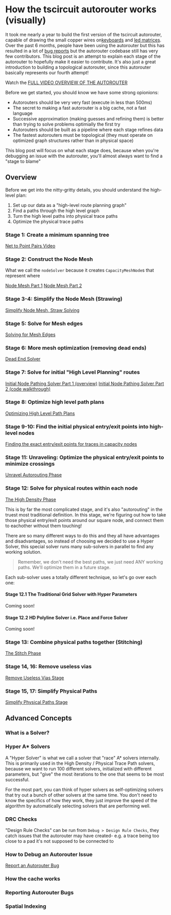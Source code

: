 # How the tscircuit autorouter works (visually)

It took me nearly a year to build the first version of the tscircuit autorouter,
capable of drawing the small copper wires on[keyboards](#) and [led matrices](#).
Over the past 6 months, people have been using the autorouter but this has resulted in a lot of [bug reports](https://github.com/tscircuit/tscircuit-autorouter/issues)
but the autorouter codebase still has very few contributors. This blog post is
an attempt to explain each stage of the autorouter to hopefully make it easier
to contribute. It's also just a great introduction to building a topological
autorouter, since this autorouter basically represents our fourth attempt!

Watch the [FULL VIDEO OVERVIEW OF THE AUTOROUTER](https://www.youtube.com/watch?v=WoRkDKvug_k)

Before we get started, you should know we have some strong opionions:

- Autorouters should be very very fast (execute in less than 500ms)
- The secret to making a fast autorouter is a big cache, not a fast language
- Successive approximation (making guesses and refining them) is better than trying
  to solve problems optimially the first try
- Autorouters should be built as a pipeline where each stage refines data
- The fastest autorouters must be topological (they must operate on optimized graph structures rather than in physical space)

This blog post will focus on what each stage does, because when you're debugging
an issue with the autorouter, you'll almost always want to find a "stage to blame"

## Overview

Before we get into the nitty-gritty details, you should understand the high-level plan:

1. Set up our data as a "high-level route planning graph"
2. Find a paths through the high level graph
3. Turn the high level paths into physical trace paths
4. Optimize the physical trace paths

### Stage 1: Create a minimum spanning tree

[Net to Point Pairs Video](https://share.cleanshot.com/GYFNck1D)

### Stage 2: Construct the Node Mesh

What we call the `nodeSolver` because it creates `CapacityMeshNode`s that represent where

[Node Mesh Part 1](https://share.cleanshot.com/Tw8XJ0Qy)
[Node Mesh Part 2](https://share.cleanshot.com/p0HNy5Bv)

### Stage 3-4: Simplify the Node Mesh (Strawing)

[Simplify Node Mesh, Straw Solving](https://share.cleanshot.com/TX7XsBqk)

### Stage 5: Solve for Mesh edges

[Solving for Mesh Edges](https://share.cleanshot.com/q7QbnKxJ)

### Stage 6: More mesh optimization (removing dead ends)

[Dead End Solver](https://share.cleanshot.com/LTgVVcF6)

### Stage 7: Solve for initial "High Level Planning" routes

[Initial Node Pathing Solver Part 1 (overview)](https://share.cleanshot.com/SB7rcsw4)
[Initial Node Pathing Solver Part 2 (code walkthrough)](https://share.cleanshot.com/zQGHS33R)

### Stage 8: Optimize high level path plans

[Optimizing High Level Path Plans](https://share.cleanshot.com/zQGHS33R)

### Stage 9-10: Find the initial physical entry/exit points into high-level nodes

[Finding the exact entry/exit points for traces in capacity nodes](https://share.cleanshot.com/ZnZlNyWd)

### Stage 11: Unraveling: Optimize the physical entry/exit points to minimize crossings

[Unravel Autorouting Phase](https://share.cleanshot.com/HqM4K9PF)

### Stage 12: Solve for physical routes within each node

[The High Density Phase](https://share.cleanshot.com/V0GLLcz9)

This is by far the most complicated stage, and it's also "autorouting" in the
truest most traditional definition. In this stage, we're figuring out how to
take those physical entry/exit points around our square node, and connect them
to eachother without them touching!

There are so many different ways to do this and they all have advantages and
disadvantages, so instead of choosing we decided to use a Hyper Solver, this
special solver runs many sub-solvers in parallel to find any working solution.

> Remember, we don't need the best paths, we just need ANY working paths. We'll
> optimize them in a future stage.

Each sub-solver uses a totally different technique, so let's go over each one:

#### Stage 12.1 The Traditional Grid Solver with Hyper Parameters

Coming soon!

#### Stage 12.2 HD Polyline Solver i.e. Place and Force Solver

Coming soon!

### Stage 13: Combine physical paths together (Stitching)

[The Stitch Phase](https://share.cleanshot.com/MbMDNNvc)

### Stage 14, 16: Remove useless vias

[Remove Useless Vias Stage](https://share.cleanshot.com/ckgNBSZK)

### Stage 15, 17: Simplify Physical Paths

[Simplify Physical Paths Stage](https://share.cleanshot.com/qPDZ7Bz4)

## Advanced Concepts

### What is a Solver?

### Hyper A\* Solvers

A "Hyper Solver" is what we call a solver that "race" A\* solvers internally. This is primarily used in the High Density / Physical Trace Path solvers, because we want to run 100 different solvers, initialized with different parameters, but "give" the most iterations to the one that seems to be most successful.

For the most part, you can think of hyper solvers as self-optimizing solvers that try out a bunch of other solvers at the same time. You don't need to know the specifics of how they work, they just improve the speed of the algorithm by automatically selecting solvers that are performing well.

### DRC Checks

"Design Rule Checks" can be run from `Debug > Design Rule Checks`, they catch issues that the autorouter may have created- e.g. a trace being too close to a pad it's not supposed to be connected to

### How to Debug an Autorouter Issue

[Report an Autorouter Bug](https://docs.tscircuit.com/contributing/report-autorouter-bugs)

### How the cache works

### Reporting Autorouter Bugs

### Spatial Indexing
